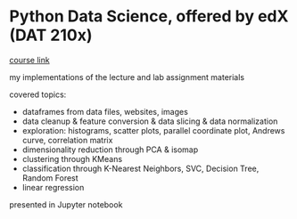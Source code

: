 # Python Data Science, offered by edX (DAT 210x)

[course link](https://www.edx.org/course/programming-python-data-science-microsoft-dat210x-3)

my implementations of the lecture and lab assignment materials

covered topics:  
* dataframes from data files, websites, images
* data cleanup & feature conversion & data slicing & data normalization
* exploration: histograms, scatter plots, parallel coordinate plot, Andrews curve, correlation matrix
* dimensionality reduction through PCA & isomap
* clustering through KMeans
* classification through K-Nearest Neighbors, SVC, Decision Tree, Random Forest
* linear regression

presented in Jupyter notebook